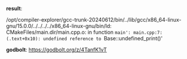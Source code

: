 **result**:
 
/opt/compiler-explorer/gcc-trunk-20240612/bin/../lib/gcc/x86_64-linux-gnu/15.0.0/../../../../x86_64-linux-gnu/bin/ld: CMakeFiles/main.dir/main.cpp.o: in function `main':
main.cpp:7:(.text+0x10): undefined reference to `Base<int>::undefined_print()'
 
**godbolt**: https://godbolt.org/z/4TanfK1vT